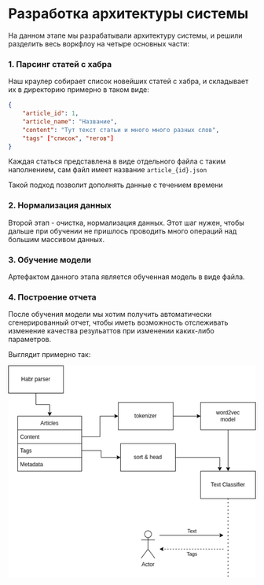 # Разработка архитектуры системы



На данном этапе мы разрабатывали архитектуру системы, и решили разделить весь воркфлоу на четыре основных части:



### 1. Парсинг статей с хабра

Наш краулер собирает список новейших статей с хабра, и складывает их в директорию примерно в таком виде:

```json
{
    "article_id": 1,
    "article_name": "Название",
    "content": "Тут текст статьи и много много разных слов",
    "tags" ["список", "тегов"]
}
```

Каждая статься представлена в виде отдельного файла с таким наполнением, сам файл имеет название `article_{id}.json`

Такой подход позволит дополнять данные с течением времени



### 2. Нормализация данных

Второй этап - очистка, нормализация данных. Этот шаг нужен, чтобы дальше при обучении не пришлось проводить много операций над большим массивом данных.



### 3. Обучение модели

Артефактом данного этапа является обученная модель в виде файла.



### 4. Построение отчета

После обучения модели мы хотим получить автоматически сгенерированный отчет, чтобы иметь возможность отслеживать изменение качества резульаттов при изменении каких-либо параметров.





Выглядит примерно так:

![AI_habr_articles_classifier.drawio](AI_habr_articles_classifier.drawio.png)
